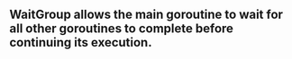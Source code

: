 ## WaitGroup allows the main goroutine to wait for all other goroutines to complete before continuing its execution.